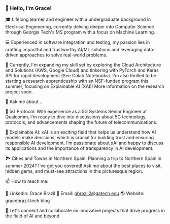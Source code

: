 ### 👋 Hello, I'm Grace!
🎓 Lifelong learner and engineer with a undergraduate background in Electrical Engineering, currently delving deeper into Computer Science through Georgia Tech's MS program with a focus on Machine Learning.

💻 Experienced in software integration and testing, my passion lies in crafting impactful and trustworthy AI/ML solutions and leveraging data-driven approaches to solve real-world problems.

🚀 Currently, I'm expanding my skill set by exploring the Cloud Architecture and Solutions (AWS, Google Cloud) and tinkering with PyTorch and Keras API for rapid development (See Colab Notebooks). I'm also thrilled to be starting a research apprenticeship with an NSF-funded program this summer, focusing on Explainable AI (XAI)! More information on the research project soon.

💬 Ask me about...

📡 5G Protocol: With experience as a 5G Systems Senior Engineer at Qualcomm, I'm ready to dive into discussions about 5G technology, protocols, and advancements shaping the future of telecommunications.

🤖 Explainable AI: xAI is an exciting field that helps us understand how AI models make decisions, which is crucial for building trust and ensuring responsible AI development. I’m passionate about xAI and happy to discuss its applications and the importance of transparency in AI development.

🏞️ Cities and Towns in Northern Spain: Planning a trip to Northern Spain in summer 2024? I've got you covered! Ask me about the best places to visit, hidden gems, and must-see attractions in this picturesque region.

📫 How to reach me:

🔗 LinkedIn: Grace Brazil
📧 Email: gbrazil2@gatech.edu
🌎 Website: gracebrazil.tech.blog

🌟 Let's connect and collaborate on innovative projects that drive progress in the field of AI and beyond

[Link to Resume]: https://drive.google.com/file/d/172ycn1lHZfdlS_jpPAbMOb7bw9SpxfCs/view?usp=drive_link



